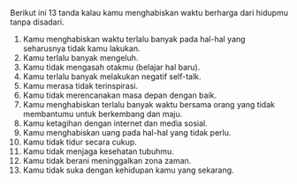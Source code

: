 Berikut ini 13 tanda kalau kamu menghabiskan waktu berharga dari hidupmu tanpa disadari.

1. Kamu menghabiskan waktu terlalu banyak pada hal-hal yang seharusnya tidak kamu lakukan.
2. Kamu terlalu banyak mengeluh.
3. Kamu tidak mengasah otakmu (belajar hal baru).
4. Kamu terlalu banyak melakukan negatif self-talk.
5. Kamu merasa tidak terinspirasi.
6. Kamu tidak merencanakan masa depan dengan baik.
7. Kamu menghabiskan terlalu banyak waktu bersama orang yang tidak membantumu untuk berkembang dan maju.
8. Kamu ketagihan dengan internet dan media sosial.
9. Kamu menghabiskan uang pada hal-hal yang tidak perlu.
10. Kamu tidak tidur secara cukup.
11. Kamu tidak menjaga kesehatan tubuhmu.
12. Kamu tidak berani meninggalkan zona zaman.
13. Kamu tidak suka dengan kehidupan kamu yang sekarang.
